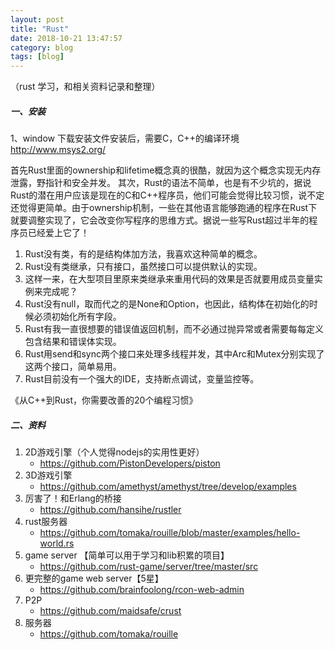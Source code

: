 ```yaml
---
layout: post
title: "Rust"
date: 2018-10-21 13:47:57
category: blog
tags: [blog]
---
```


（rust 学习，和相关资料记录和整理）

<div class="divider"></div>

##### 一、安装
1、window 下载安装文件安装后，需要C，C++的编译环境
http://www.msys2.org/

首先Rust里面的ownership和lifetime概念真的很酷，就因为这个概念实现无内存泄露，野指针和安全并发。
其次，Rust的语法不简单，也是有不少坑的，据说Rust的潜在用户应该是现在的C和C++程序员，他们可能会觉得比较习惯，说不定还觉得更简单。由于ownership机制，一些在其他语言能够跑通的程序在Rust下就要调整实现了，它会改变你写程序的思维方式。据说一些写Rust超过半年的程序员已经爱上它了！

1. Rust没有类，有的是结构体加方法，我喜欢这种简单的概念。
2. Rust没有类继承，只有接口，虽然接口可以提供默认的实现。
3. 这样一来，在大型项目里原来类继承来重用代码的效果是否就要用成员变量实例来完成呢？
4. Rust没有null，取而代之的是None和Option<T>，也因此，结构体在初始化的时候必须初始化所有字段。
5. Rust有我一直很想要的错误值返回机制，而不必通过抛异常或者需要每每定义包含结果和错误体实现。
6. Rust用send和sync两个接口来处理多线程并发，其中Arc<T>和Mutex<T>分别实现了这两个接口，简单易用。
7. Rust目前没有一个强大的IDE，支持断点调试，变量监控等。

《从C++到Rust，你需要改善的20个编程习惯》

##### 二、资料
1. 2D游戏引擎（个人觉得nodejs的实用性更好）
    - https://github.com/PistonDevelopers/piston
2. 3D游戏引擎
    - https://github.com/amethyst/amethyst/tree/develop/examples
3. 厉害了！和Erlang的桥接
    - https://github.com/hansihe/rustler
4. rust服务器
    - https://github.com/tomaka/rouille/blob/master/examples/hello-world.rs
5. game server 【简单可以用于学习和lib积累的项目】
    - https://github.com/rust-game/server/tree/master/src
6. 更完整的game web server【5星】
    - https://github.com/brainfoolong/rcon-web-admin
7. P2P
    - https://github.com/maidsafe/crust
8. 服务器
    - https://github.com/tomaka/rouille